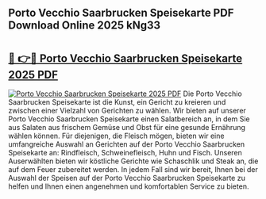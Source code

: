 ## Porto Vecchio Saarbrucken Speisekarte PDF Download Online 2025 kNg33

# <h2><a href="http://gc7io3.nevu.top/?p=Porto+Vecchio+Saarbrucken+Speisekarte">🔗 👉🔴 Porto Vecchio Saarbrucken Speisekarte 2025 PDF</a></h2>

[![Porto Vecchio Saarbrucken Speisekarte 2025 PDF](https://i.imgur.com/dBaPXMq.png)](http://gc7io3.nevu.top/?p=Porto+Vecchio+Saarbrucken+Speisekarte)
Die Porto Vecchio Saarbrucken Speisekarte ist die Kunst, ein Gericht zu kreieren und zwischen einer Vielzahl von Gerichten zu wählen. Wir bieten auf unserer Porto Vecchio Saarbrucken Speisekarte einen Salatbereich an, in dem Sie aus Salaten aus frischem Gemüse und Obst für eine gesunde Ernährung wählen können. Für diejenigen, die Fleisch mögen, bieten wir eine umfangreiche Auswahl an Gerichten auf der Porto Vecchio Saarbrucken Speisekarte an: Rindfleisch, Schweinefleisch, Huhn und Fisch. Unseren Auserwählten bieten wir köstliche Gerichte wie Schaschlik und Steak an, die auf dem Feuer zubereitet werden. In jedem Fall sind wir bereit, Ihnen bei der Auswahl der Speisen auf der Porto Vecchio Saarbrucken Speisekarte zu helfen und Ihnen einen angenehmen und komfortablen Service zu bieten.
